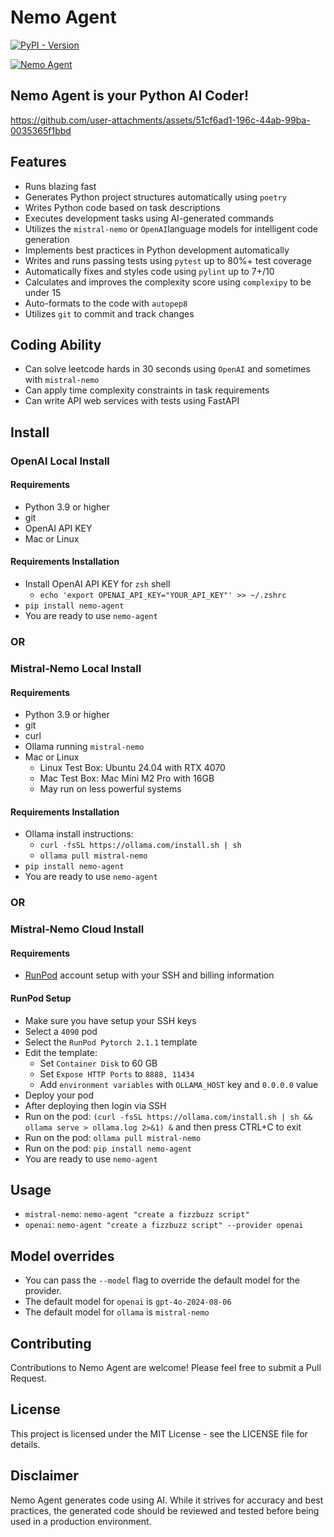 # Nemo Agent

[![PyPI - Version](https://img.shields.io/pypi/v/nemo-agent)](https://pypi.org/project/nemo-agent/)

[![Nemo Agent](https://cdn.cometheart.com/nemo-agent-2.png)](https://cdn.cometheart.com/nemo-agent.mp4)

## Nemo Agent is your Python AI Coder!


https://github.com/user-attachments/assets/51cf6ad1-196c-44ab-99ba-0035365f1bbd


## Features
* Runs blazing fast
* Generates Python project structures automatically using `poetry`
* Writes Python code based on task descriptions
* Executes development tasks using AI-generated commands
* Utilizes the `mistral-nemo` or `OpenAI`language models for intelligent code generation
* Implements best practices in Python development automatically
* Writes and runs passing tests using `pytest` up to 80%+ test coverage 
* Automatically fixes and styles code using `pylint` up to 7+/10
* Calculates and improves the complexity score using `complexipy` to be under 15
* Auto-formats to the code with `autopep8`
* Utilizes `git` to commit and track changes

## Coding Ability
* Can solve leetcode hards in 30 seconds using `OpenAI` and sometimes with `mistral-nemo`
* Can apply time complexity constraints in task requirements
* Can write API web services with tests using FastAPI

## Install 

### OpenAI Local Install

#### Requirements
* Python 3.9 or higher
* git
* OpenAI API KEY
* Mac or Linux

#### Requirements Installation
* Install OpenAI API KEY for `zsh` shell
    * `echo 'export OPENAI_API_KEY="YOUR_API_KEY"' >> ~/.zshrc`
* `pip install nemo-agent`
* You are ready to use `nemo-agent`

### OR

### Mistral-Nemo Local Install

#### Requirements
* Python 3.9 or higher
* git
* curl
* Ollama running `mistral-nemo`
* Mac or Linux
    * Linux Test Box: Ubuntu 24.04 with RTX 4070
    * Mac Test Box: Mac Mini M2 Pro with 16GB
    * May run on less powerful systems

#### Requirements Installation
* Ollama install instructions:
    * `curl -fsSL https://ollama.com/install.sh | sh`
    * `ollama pull mistral-nemo`
* `pip install nemo-agent`
* You are ready to use `nemo-agent`

### OR

### Mistral-Nemo Cloud Install

#### Requirements
* [RunPod](https://runpod.io) account setup with your SSH and billing information

#### RunPod Setup
* Make sure you have setup your SSH keys
* Select a `4090` pod
* Select the `RunPod Pytorch 2.1.1` template
* Edit the template:
    * Set `Container Disk` to 60 GB
    * Set `Expose HTTP Ports` to `8888, 11434`
    * Add `environment variables` with `OLLAMA_HOST` key and `0.0.0.0` value
* Deploy your pod
* After deploying then login via SSH
* Run on the pod: `(curl -fsSL https://ollama.com/install.sh | sh && ollama serve > ollama.log 2>&1) &` and then press CTRL+C to exit
* Run on the pod: `ollama pull mistral-nemo`
* Run on the pod: `pip install nemo-agent`
* You are ready to use `nemo-agent`

## Usage

* `mistral-nemo`: `nemo-agent "create a fizzbuzz script"`
* `openai`: `nemo-agent "create a fizzbuzz script" --provider openai`

## Model overrides

* You can pass the `--model` flag to override the default model for the provider.
* The default model for `openai` is `gpt-4o-2024-08-06`
* The default model for `ollama` is `mistral-nemo`

## Contributing
Contributions to Nemo Agent are welcome! Please feel free to submit a Pull Request.

## License
This project is licensed under the MIT License - see the LICENSE file for details.

## Disclaimer
Nemo Agent generates code using AI. While it strives for accuracy and best practices, the generated code should be reviewed and tested before being used in a production environment.
